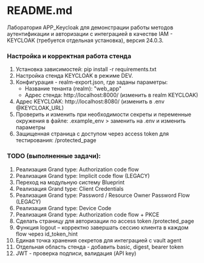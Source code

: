 # README.md
Лаборатория APP_Keycloak для демонстрации работы методов аутентификации и авторизации с интеграцией в качестве IAM - KEYCLOAK (требуется отдельная установка), версия 24.0.3.

### Настройка и корректная работа стенда
1. Установка зависимостей: pip install -r requirements.txt
2. Настройка стенда KEYCLOAK в режиме DEV. 
3. Конфигурация - realm-export.json, где заданы параметры:
    * Название тенанта (realm): "web_app"
    * Адрес стенда: http://localhost:8000/ (изменить в realm KEYCLOAK)
4. Адрес KEYCLOAK: http://localhost:8080/ (изменить в .env @KEYCLOAK_URL)
5. Проверить и изменить при необходимости секреты и переменные окружения в файле: .example_env > заменить на .env и изменить параметры
6. Защищенная страница с доступом через access token для тестирования: /protected_page

### TODO (выполненные задачи):
1.  Реализация Grand type: Authorization code flow
2.  Реализация Grand type: Implicit code flow (LEGACY)
3.  Переход на модульную систему Blueprint
4.  Реализация Grand type: Client Credentials
5.  Реализация Grand type: Password / Resource Owner Password Flow (LEGACY)
6.  Реализация Grand type: Device Code
7.  Реализация Grand type: Authorization code flow + PKCE
8.  Сделать страницу для авторизации по access token /protected_page
9.  Функция logout – корректно завершать сессию клиента в каждом flow через id_token_hint
10. Единая точка хранения секретов для интеграцией с vault agent
11. Отдельная область стенда - добавить basic, digest, bearer token
12. JWT - проверка подписи, валидация (API key)
